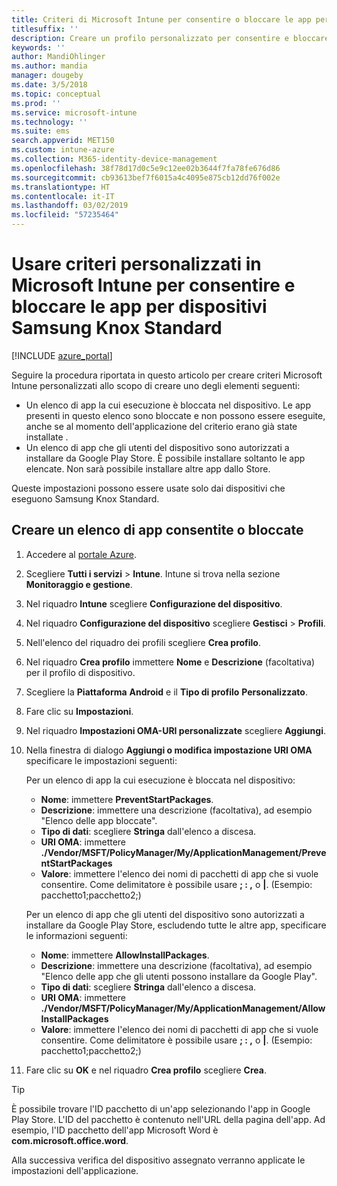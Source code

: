 ```yaml
---
title: Criteri di Microsoft Intune per consentire o bloccare le app per Samsung Knox
titlesuffix: ''
description: Creare un profilo personalizzato per consentire e bloccare le app per dispositivi Samsung Knox Standard.
keywords: ''
author: MandiOhlinger
ms.author: mandia
manager: dougeby
ms.date: 3/5/2018
ms.topic: conceptual
ms.prod: ''
ms.service: microsoft-intune
ms.technology: ''
ms.suite: ems
search.appverid: MET150
ms.custom: intune-azure
ms.collection: M365-identity-device-management
ms.openlocfilehash: 38f78d17d0c5e9c12ee02b3644f7fa78fe676d86
ms.sourcegitcommit: cb93613bef7f6015a4c4095e875cb12dd76f002e
ms.translationtype: HT
ms.contentlocale: it-IT
ms.lasthandoff: 03/02/2019
ms.locfileid: "57235464"
---
```

# <a name="use-custom-policies-in-microsoft-intune-to-allow-and-block-apps-for-samsung-knox-standard-devices"></a>Usare criteri personalizzati in Microsoft Intune per consentire e bloccare le app per dispositivi Samsung Knox Standard 

[!INCLUDE [azure_portal](./includes/azure_portal.md)]

Seguire la procedura riportata in questo articolo per creare criteri Microsoft Intune personalizzati allo scopo di creare uno degli elementi seguenti:

- Un elenco di app la cui esecuzione è bloccata nel dispositivo. Le app presenti in questo elenco sono bloccate e non possono essere eseguite, anche se al momento dell'applicazione del criterio erano già state installate .
- Un elenco di app che gli utenti del dispositivo sono autorizzati a installare da Google Play Store. È possibile installare soltanto le app elencate. Non sarà possibile installare altre app dallo Store.

Queste impostazioni possono essere usate solo dai dispositivi che eseguono Samsung Knox Standard.

## <a name="create-an-allowed-or-blocked-app-list"></a>Creare un elenco di app consentite o bloccate

1. Accedere al [portale Azure](https://portal.azure.com).
2. Scegliere **Tutti i servizi** > **Intune**. Intune si trova nella sezione **Monitoraggio e gestione**.
3. Nel riquadro **Intune** scegliere **Configurazione del dispositivo**.
2. Nel riquadro **Configurazione del dispositivo** scegliere **Gestisci** > **Profili**.
2. Nell'elenco del riquadro dei profili scegliere **Crea profilo**.
3. Nel riquadro **Crea profilo** immettere **Nome** e **Descrizione** (facoltativa) per il profilo di dispositivo.
2. Scegliere la **Piattaforma** **Android** e il **Tipo di profilo** **Personalizzato**.
3. Fare clic su **Impostazioni**.
3. Nel riquadro **Impostazioni OMA-URI personalizzate** scegliere **Aggiungi**.
4. Nella finestra di dialogo **Aggiungi o modifica impostazione URI OMA** specificare le impostazioni seguenti:

   Per un elenco di app la cui esecuzione è bloccata nel dispositivo:

   - **Nome**: immettere **PreventStartPackages**.
   - **Descrizione**: immettere una descrizione (facoltativa), ad esempio "Elenco delle app bloccate".
   -    **Tipo di dati**: scegliere **Stringa** dall'elenco a discesa.
   -    **URI OMA**: immettere **./Vendor/MSFT/PolicyManager/My/ApplicationManagement/PreventStartPackages**
   -    **Valore**: immettere l'elenco dei nomi di pacchetti di app che si vuole consentire. Come delimitatore è possibile usare **; : ,** o **|**. (Esempio: pacchetto1;pacchetto2;)

   Per un elenco di app che gli utenti del dispositivo sono autorizzati a installare da Google Play Store, escludendo tutte le altre app, specificare le informazioni seguenti:
   - **Nome**: immettere **AllowInstallPackages**.
   - **Descrizione**: immettere una descrizione (facoltativa), ad esempio "Elenco delle app che gli utenti possono installare da Google Play".
   - **Tipo di dati**: scegliere **Stringa** dall'elenco a discesa.
   - **URI OMA**: immettere **./Vendor/MSFT/PolicyManager/My/ApplicationManagement/AllowInstallPackages**
   - **Valore**: immettere l'elenco dei nomi di pacchetti di app che si vuole consentire. Come delimitatore è possibile usare **; : ,** o **|**. (Esempio: pacchetto1;pacchetto2;)

4. Fare clic su **OK** e nel riquadro **Crea profilo** scegliere **Crea**.

>[!TIP]
> È possibile trovare l'ID pacchetto di un'app selezionando l'app in Google Play Store. L'ID del pacchetto è contenuto nell'URL della pagina dell'app. Ad esempio, l'ID pacchetto dell'app Microsoft Word è **com.microsoft.office.word**.

Alla successiva verifica del dispositivo assegnato verranno applicate le impostazioni dell'applicazione.


<!---## Assign the custom profile--->
